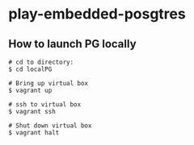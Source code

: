 # play-embedded-posgtres

## How to launch PG locally

    # cd to directory:
    $ cd localPG

    # Bring up virtual box
    $ vagrant up

    # ssh to virtual box
    $ vagrant ssh

    # Shut down virtual box
    $ vagrant halt